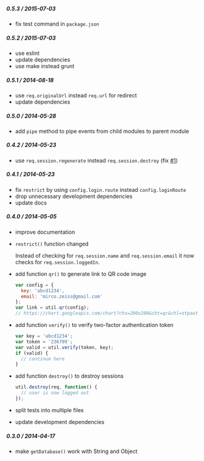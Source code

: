 
##### 0.5.3 / 2015-07-03

- fix test command in `package.json`

##### 0.5.2 / 2015-07-03

- use eslint
- update dependencies
- use make instead grunt

##### 0.5.1 / 2014-08-18

- use `req.originalUrl` instead `req.url` for redirect
- update dependencies

##### 0.5.0 / 2014-05-28

- add `pipe` method to pipe events from child modules to parent module

##### 0.4.2 / 2014-05-23

- use `req.session.regenerate` instead `req.session.destroy` (fix [#1](https://github.com/zemirco/lockit-utilities/issues/1))

##### 0.4.1 / 2014-05-23

- fix `restrict` by using `config.login.route` instead `config.loginRoute`
- drop unnecessary development dependencies
- update docs

##### 0.4.0 / 2014-05-05

- improve documentation
- `restrict()` function changed

  Instead of checking for `req.session.name` and `req.session.email`
  it now checks for `req.session.loggedIn`.

- add function `qr()` to generate link to QR code image

  ```js
  var config = {
    key: 'abcd1234',
    email: 'mirco.zeiss@gmail.com'
  };
  var link = util.qr(config);
  // https://chart.googleapis.com/chart?chs=200x200&cht=qr&chl=otpauth%3A%2F%2Ftotp%2FLockit%3Amirco.zeiss%40gmail.com%3Fsecret%3DMFRGGZBRGI2DI%3D%3D%3D%26issuer%3DLockit
  ```

- add function `verify()` to verify two-factor authentication token

  ```js
  var key = 'abcd1234';
  var token = '236709';
  var valid = util.verify(token, key);
  if (valid) {
    // continue here
  }
  ```

- add function `destroy()` to destroy sessions

  ```js
  util.destroy(req, function() {
    // user is now logged out
  });
  ```

- split tests into multiple files
- update development dependencies

##### 0.3.0 / 2014-04-17

- make `getDatabase()` work with String and Object
